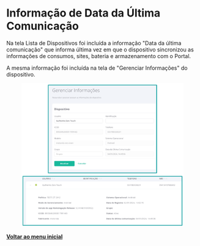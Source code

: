 # Informação de Data da Última Comunicação

Na tela Lista de Dispositivos foi incluída a informação "Data da última comunicação" que informa última vez em que o dispositivo sincronizou as informações de consumos, sites, bateria e armazenamento com o Portal.

A mesma informação foi incluída na tela de "Gerenciar Informações" do dispositivo.

<figure><img src="../../../.gitbook/assets/image (91).png" alt=""><figcaption></figcaption></figure>

[**Voltar ao menu inicial** ](./)
